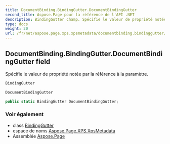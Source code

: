 ```yaml
---
title: DocumentBinding.BindingGutter.DocumentBindingGutter
second_title: Aspose.Page pour la référence de l'API .NET
description: BindingGutter champ. Spécifie le valeur de propriété notée par la référence à la paramètre.
type: docs
weight: 20
url: /fr/net/aspose.page.xps.xpsmetadata/documentbinding.bindinggutter/documentbindinggutter/
---
```

## DocumentBinding.BindingGutter.DocumentBindingGutter field

Spécifie le valeur de propriété notée par la référence à la paramètre.

```csharp
BindingGutter
```

```csharp
DocumentBindingGutter
```

```csharp
public static BindingGutter DocumentBindingGutter;
```

### Voir également

* class [BindingGutter](../)
* espace de noms [Aspose.Page.XPS.XpsMetadata](../../documentbinding.bindinggutter/)
* Assemblée [Aspose.Page](../../../)


